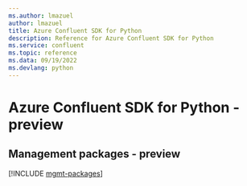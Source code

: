 ```yaml
---
ms.author: lmazuel
author: lmazuel
title: Azure Confluent SDK for Python
description: Reference for Azure Confluent SDK for Python
ms.service: confluent
ms.topic: reference
ms.data: 09/19/2022
ms.devlang: python
---
```

# Azure Confluent SDK for Python - preview

## Management packages - preview
[!INCLUDE [mgmt-packages](confluent-mgmt-index.md)]